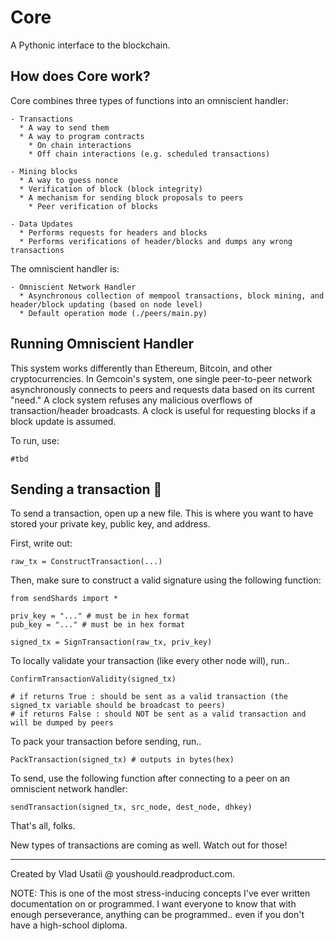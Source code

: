 # Core

A Pythonic interface to the blockchain.

## How does Core work?

Core combines three types of functions into an omniscient handler:

```
- Transactions
  * A way to send them
  * A way to program contracts
    * On chain interactions
    * Off chain interactions (e.g. scheduled transactions)

- Mining blocks
  * A way to guess nonce
  * Verification of block (block integrity)
  * A mechanism for sending block proposals to peers
    * Peer verification of blocks

- Data Updates
  * Performs requests for headers and blocks
  * Performs verifications of header/blocks and dumps any wrong transactions
```

The omniscient handler is:

```
- Omniscient Network Handler
  * Asynchronous collection of mempool transactions, block mining, and header/block updating (based on node level)
  * Default operation mode (./peers/main.py)
```

## Running Omniscient Handler

This system works differently than Ethereum, Bitcoin, and other cryptocurrencies. In Gemcoin's system, one single peer-to-peer network asynchronously connects to peers and requests data based on its current "need." A clock system refuses any malicious overflows of transaction/header broadcasts. A clock is useful for requesting blocks if a block update is assumed.

To run, use:

```
#tbd
```

## Sending a transaction 📧

To send a transaction, open up a new file. This is where you want to have stored your private key, public key, and address.

First, write out:

```python3
raw_tx = ConstructTransaction(...)
```

Then, make sure to construct a valid signature using the following function:

```python3
from sendShards import *

priv_key = "..." # must be in hex format
pub_key = "..." # must be in hex format

signed_tx = SignTransaction(raw_tx, priv_key)
```

To locally validate your transaction (like every other node will), run..

```python3
ConfirmTransactionValidity(signed_tx)

# if returns True : should be sent as a valid transaction (the signed_tx variable should be broadcast to peers)
# if returns False : should NOT be sent as a valid transaction and will be dumped by peers
```

To pack your transaction before sending, run..

```python3
PackTransaction(signed_tx) # outputs in bytes(hex)
```

To send, use the following function after connecting to a peer on an omniscient network handler:

```python3
sendTransaction(signed_tx, src_node, dest_node, dhkey)
```

That's all, folks.

New types of transactions are coming as well. Watch out for those!

---

Created by Vlad Usatii @ youshould.readproduct.com.


NOTE: This is one of the most stress-inducing concepts I've ever written documentation on or programmed. I want everyone to know that with enough perseverance, anything can be programmed.. even if you don't have a high-school diploma.

